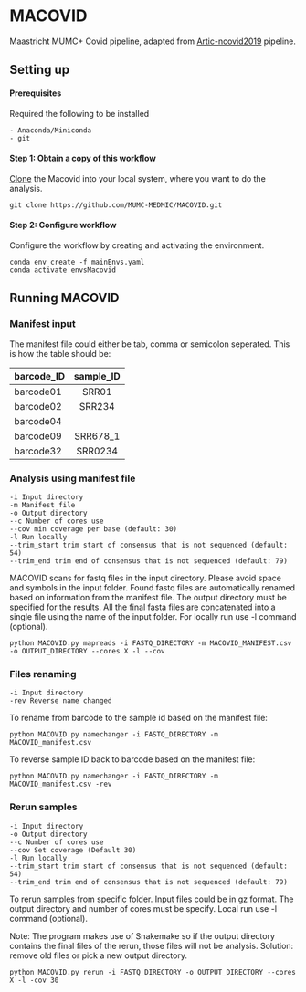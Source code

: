# MACOVID
Maastricht MUMC+ Covid pipeline, adapted from [Artic-ncovid2019](https://github.com/artic-network/artic-ncov2019) pipeline.


## Setting up

#### Prerequisites

Required the following to be installed

```
- Anaconda/Miniconda
- git
```

#### Step 1: Obtain a copy of this workflow

[Clone](https://github.com/MUMC-MEDMIC/MACOVID.git) the Macovid into your local system, where you want to do the analysis.

```
git clone https://github.com/MUMC-MEDMIC/MACOVID.git
```

#### Step 2: Configure workflow

Configure the workflow by creating and activating the environment.

```
conda env create -f mainEnvs.yaml
conda activate envsMacovid
```

## Running MACOVID

### Manifest input

The manifest file could either be tab, comma or semicolon seperated. This is how the table should be:

| barcode_ID | sample_ID |
| ---------- |:---------:|
| barcode01  | SRR01     |
| barcode02  | SRR234    |
| barcode04  |           |
| barcode09  | SRR678_1  |
| barcode32  | SRR0234   |


### Analysis using manifest file

    -i Input directory  
    -m Manifest file  
    -o Output directory  
    --c Number of cores use  
    --cov min coverage per base (default: 30)  
    -l Run locally  
    --trim_start trim start of consensus that is not sequenced (default: 54)  
    --trim_end trim end of consensus that is not sequenced (default: 79)  


MACOVID scans for fastq files in the input directory. Please avoid space and symbols in the input folder. Found fastq files are automatically renamed based on information from the manifest file. The output directory must be specified for the results. All the final fasta files are concatenated into a single file using the name of the input folder. For locally run use -l command (optional).

```
python MACOVID.py mapreads -i FASTQ_DIRECTORY -m MACOVID_MANIFEST.csv -o OUTPUT_DIRECTORY --cores X -l --cov
```

### Files renaming

    -i Input directory  
    -rev Reverse name changed

To rename from barcode to the sample id based on the manifest file:

```
python MACOVID.py namechanger -i FASTQ_DIRECTORY -m MACOVID_manifest.csv 
```

To reverse sample ID back to barcode based on the manifest file:

```
python MACOVID.py namechanger -i FASTQ_DIRECTORY -m MACOVID_manifest.csv -rev
```

### Rerun samples
 
    -i Input directory  
    -o Output directory  
    --c Number of cores use  
    --cov Set coverage (Default 30)  
    -l Run locally  
    --trim_start trim start of consensus that is not sequenced (default: 54)  
    --trim_end trim end of consensus that is not sequenced (default: 79)


To rerun samples from specific folder. Input files could be in gz format. The output directory and number of cores must be specify. Local run use -l command (optional).

Note: The program makes use of Snakemake so if the output directory contains the final files of the rerun, those files will not be analysis. Solution: remove old files or pick a new output directory. 

```
python MACOVID.py rerun -i FASTQ_DIRECTORY -o OUTPUT_DIRECTORY --cores X -l -cov 30
```
